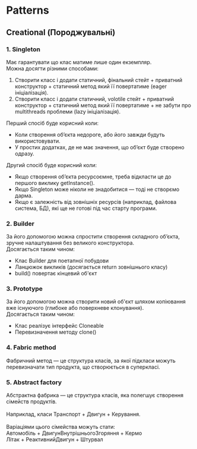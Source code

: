 # Patterns
## Creational (Породжувальні)
### 1. Singleton
Має гарантувати що клас матиме лише один екземпляр.
<br>Можна досягти різними способами:
1. Створити класс і додати статичний, фінальний стейт + приватний конструктор + статичний метод який її повертатиме (eager ініціалізація). 
2. Створити класс і додати статичний, volotile стейт + приватний конструктор + статичний метод який її повертатиме + не забути про multithreads проблеми (lazy ініціалізація).

Перший спосіб буде корисний коли:
- Коли створення об’єкта недороге, або його завжди будуть використовувати.
- У простих додатках, де не має значення, що об’єкт буде створено одразу.

Другий спосіб буде корисний коли:
- Якщо створення об’єкта ресурсоємне, треба відкласти це до першого виклику getInstance().
- Якщо Singleton може ніколи не знадобитися — тоді не створємо дарма.
- Якщо є залежність від зовнішніх ресурсів (наприклад, файлова система, БД), які ще не готові під час старту програми.

### 2. Builder
За його допомогою можна спростити створення складного об’єкта, зручне налаштування без великого конструктора.
<br>Досягається таким чином:
- Клас Builder для поетапної побудови
- Ланцюжок викликів (досягається return зовнішнього класу)
- build() повертає кінцевий об'єкт

### 3. Prototype
За його допомогою можна створити новий об'єкт шляхом копіювання вже існуючого (глибоке або поверхневе клонування).
<br>Досягається таким чином:
- Клас реалізує інтерфейс Cloneable
- Перевизначення методу clone()

### 4. Fabric method
Фабричний метод  — це структура класів, за якої підкласи можуть перевизначати тип продукта, що створюється в суперкласі.

### 5. Abstract factory
Абстрактна фабрика  — це структура класів, яка полегшує створення сімейств продуктів.
<br><br>Наприклад, класи Транспорт + Двигун + Керування. 
<br><br>Варіаціями цього сімейства можуть стати:
<br>Автомобіль + ДвигунВнутрішньогоЗгоряння + Кермо
<br>Літак + РеактивнийДвигун + Штурвал

